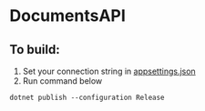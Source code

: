 # DocumentsAPI

## To build:
1. Set your connection string in [appsettings.json](https://github.com/EgartSites/DocumentsAPI/blob/master/appsettings.json)
2. Run command below
```
dotnet publish --configuration Release
```
